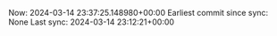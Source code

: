 Now: 2024-03-14 23:37:25.148980+00:00 Earliest commit since sync: None Last sync: 2024-03-14 23:12:21+00:00

